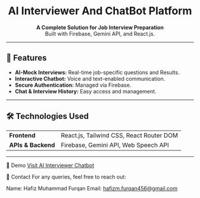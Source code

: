 # <div align="center">AI Interviewer And ChatBot Platform</div>

<p align="center">
  <strong>A Complete Solution for Job Interview Preparation</strong><br>
  Built with Firebase, Gemini API, and React.js.
</p>

---

## 🚀 Features

<ul>
  <li><b>AI-Mock Interviews:</b> Real-time job-specific questions and Results.</li>
  <li><b>Interactive Chatbot:</b> Voice and text-enabled communication.</li>
  <li><b>Secure Authentication:</b> Managed via Firebase.</li>
  <li><b>Chat & Interview History:</b> Easy access and management.</li>
</ul>

---

## 🛠️ Technologies Used

<table>
  <tr>
    <td><b>Frontend</b></td>
    <td>React.js, Tailwind CSS, React Router DOM</td>
  </tr>
  <tr>
    <td><b>APIs & Backend</b></td>
    <td>Firebase, Gemini API, Web Speech API</td>
  </tr>
</table>

---

🎥 Demo
  <a href="https://furqan-ai-interviewer-chatbot.netlify.app/">Visit AI Interviewer Chatbot</a>



📧 Contact
For any queries, feel free to reach out:

Name: Hafiz Muhammad Furqan
Email: hafizm.furqan456@gmail.com
